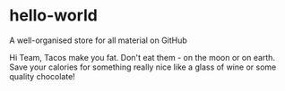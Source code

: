 # hello-world
A well-organised store for all material on GitHub

Hi Team, Tacos make you fat. Don't eat them - on the moon or on earth. Save your calories for something really nice like a glass of wine or some quality chocolate!
